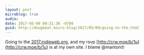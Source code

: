 ```yaml
---
layout: post
microblog: true
audio: 
date: 2017-05-09 00:51:36 -0700
guid: http://dougbeal.micro.blog/2017/05/09/going-to-the.html
---
```

Going to the [2017.indieweb.org](https://2017.indieweb.org), and my rsvp [http://crw.moe/b/1u](http://crw.moe/b/1u) is at my own site. I blame @manton🤓

